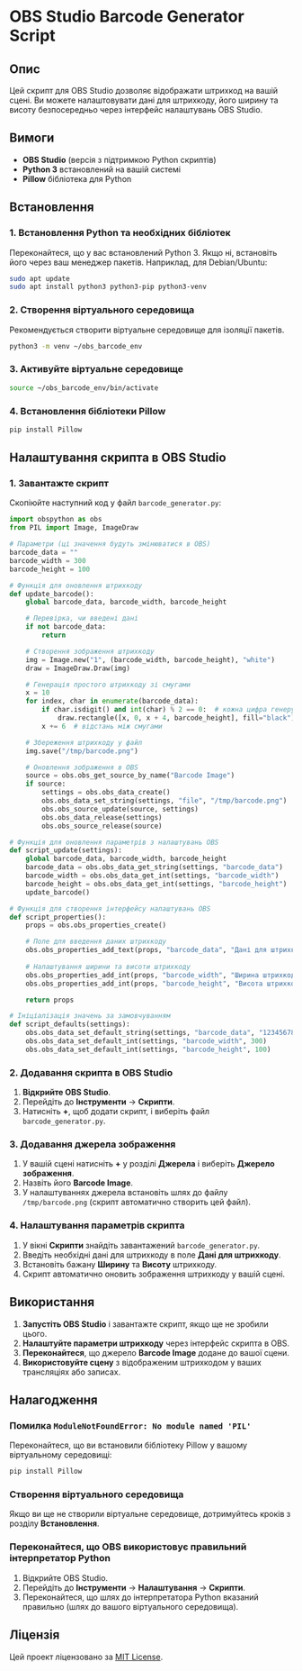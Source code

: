 # OBS Studio Barcode Generator Script

## Опис

Цей скрипт для OBS Studio дозволяє відображати штрихкод на вашій сцені. Ви можете налаштовувати дані для штрихкоду, його ширину та висоту безпосередньо через інтерфейс налаштувань OBS Studio.

## Вимоги

- **OBS Studio** (версія з підтримкою Python скриптів)
- **Python 3** встановлений на вашій системі
- **Pillow** бібліотека для Python

## Встановлення

### 1. Встановлення Python та необхідних бібліотек

Переконайтеся, що у вас встановлений Python 3. Якщо ні, встановіть його через ваш менеджер пакетів. Наприклад, для Debian/Ubuntu:

```bash
sudo apt update
sudo apt install python3 python3-pip python3-venv
```

### 2. Створення віртуального середовища

Рекомендується створити віртуальне середовище для ізоляції пакетів.

```bash
python3 -m venv ~/obs_barcode_env
```

### 3. Активуйте віртуальне середовище

```bash
source ~/obs_barcode_env/bin/activate
```

### 4. Встановлення бібліотеки Pillow

```bash
pip install Pillow
```

## Налаштування скрипта в OBS Studio

### 1. Завантажте скрипт

Скопіюйте наступний код у файл `barcode_generator.py`:

```python
import obspython as obs
from PIL import Image, ImageDraw

# Параметри (ці значення будуть змінюватися в OBS)
barcode_data = ""
barcode_width = 300
barcode_height = 100

# Функція для оновлення штрихкоду
def update_barcode():
    global barcode_data, barcode_width, barcode_height

    # Перевірка, чи введені дані
    if not barcode_data:
        return

    # Створення зображення штрихкоду
    img = Image.new("1", (barcode_width, barcode_height), "white")
    draw = ImageDraw.Draw(img)

    # Генерація простого штрихкоду зі смугами
    x = 10
    for index, char in enumerate(barcode_data):
        if char.isdigit() and int(char) % 2 == 0:  # кожна цифра генерує чорну або білу смугу
            draw.rectangle([x, 0, x + 4, barcode_height], fill="black")
        x += 6  # відстань між смугами

    # Збереження штрихкоду у файл
    img.save("/tmp/barcode.png")

    # Оновлення зображення в OBS
    source = obs.obs_get_source_by_name("Barcode Image")
    if source:
        settings = obs.obs_data_create()
        obs.obs_data_set_string(settings, "file", "/tmp/barcode.png")
        obs.obs_source_update(source, settings)
        obs.obs_data_release(settings)
        obs.obs_source_release(source)

# Функція для оновлення параметрів з налаштувань OBS
def script_update(settings):
    global barcode_data, barcode_width, barcode_height
    barcode_data = obs.obs_data_get_string(settings, "barcode_data")
    barcode_width = obs.obs_data_get_int(settings, "barcode_width")
    barcode_height = obs.obs_data_get_int(settings, "barcode_height")
    update_barcode()

# Функція для створення інтерфейсу налаштувань OBS
def script_properties():
    props = obs.obs_properties_create()

    # Поле для введення даних штрихкоду
    obs.obs_properties_add_text(props, "barcode_data", "Дані для штрихкоду", obs.OBS_TEXT_DEFAULT)
    
    # Налаштування ширини та висоти штрихкоду
    obs.obs_properties_add_int(props, "barcode_width", "Ширина штрихкоду", 100, 1000, 10)
    obs.obs_properties_add_int(props, "barcode_height", "Висота штрихкоду", 50, 500, 10)

    return props

# Ініціалізація значень за замовчуванням
def script_defaults(settings):
    obs.obs_data_set_default_string(settings, "barcode_data", "1234567890")
    obs.obs_data_set_default_int(settings, "barcode_width", 300)
    obs.obs_data_set_default_int(settings, "barcode_height", 100)
```

### 2. Додавання скрипта в OBS Studio

1. **Відкрийте OBS Studio**.
2. Перейдіть до **Інструменти** → **Скрипти**.
3. Натисніть **+**, щоб додати скрипт, і виберіть файл `barcode_generator.py`.

### 3. Додавання джерела зображення

1. У вашій сцені натисніть **+** у розділі **Джерела** і виберіть **Джерело зображення**.
2. Назвіть його **Barcode Image**.
3. У налаштуваннях джерела встановіть шлях до файлу `/tmp/barcode.png` (скрипт автоматично створить цей файл).

### 4. Налаштування параметрів скрипта

1. У вікні **Скрипти** знайдіть завантажений `barcode_generator.py`.
2. Введіть необхідні дані для штрихкоду в поле **Дані для штрихкоду**.
3. Встановіть бажану **Ширину** та **Висоту** штрихкоду.
4. Скрипт автоматично оновить зображення штрихкоду у вашій сцені.

## Використання

1. **Запустіть OBS Studio** і завантажте скрипт, якщо ще не зробили цього.
2. **Налаштуйте параметри штрихкоду** через інтерфейс скрипта в OBS.
3. **Переконайтеся**, що джерело **Barcode Image** додане до вашої сцени.
4. **Використовуйте сцену** з відображеним штрихкодом у ваших трансляціях або записах.

## Налагодження

### Помилка `ModuleNotFoundError: No module named 'PIL'`

Переконайтеся, що ви встановили бібліотеку Pillow у вашому віртуальному середовищі:

```bash
pip install Pillow
```

### Створення віртуального середовища

Якщо ви ще не створили віртуальне середовище, дотримуйтесь кроків з розділу **Встановлення**.

### Переконайтеся, що OBS використовує правильний інтерпретатор Python

1. Відкрийте OBS Studio.
2. Перейдіть до **Інструменти** → **Налаштування** → **Скрипти**.
3. Переконайтеся, що шлях до інтерпретатора Python вказаний правильно (шлях до вашого віртуального середовища).

## Ліцензія

Цей проект ліцензовано за [MIT License](LICENSE).
